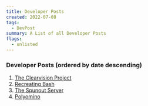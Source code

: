 ```yaml
---
title: Developer Posts
created: 2022-07-08
tags: 
  - DevPost
summary: A List of all Developer Posts
flags: 
  - unlisted
---
```


### Developer Posts (ordered by date descending)

1. [The Clearvision Project](./clearvision/)
2. [Recreating Bash](./bash)
3. [The Spunout Server](./spunout)
4. [Polyomino](./polyomino)